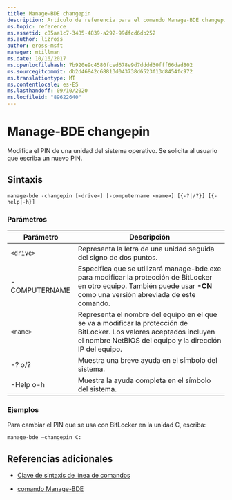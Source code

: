 ```yaml
---
title: Manage-BDE changepin
description: Artículo de referencia para el comando Manage-BDE changepin, que modifica el PIN de una unidad del sistema operativo.
ms.topic: reference
ms.assetid: c85aa1c7-3485-4839-a292-99dfcd6db252
ms.author: lizross
author: eross-msft
manager: mtillman
ms.date: 10/16/2017
ms.openlocfilehash: 7b920e9c4580fced678e9d7dddd30fff66dad802
ms.sourcegitcommit: db2d46842c68813d043738d6523f13d8454fc972
ms.translationtype: MT
ms.contentlocale: es-ES
ms.lasthandoff: 09/10/2020
ms.locfileid: "89622640"
---
```

# <a name="manage-bde-changepin"></a>Manage-BDE changepin

Modifica el PIN de una unidad del sistema operativo. Se solicita al usuario que escriba un nuevo PIN.

## <a name="syntax"></a>Sintaxis

```
manage-bde -changepin [<drive>] [-computername <name>] [{-?|/?}] [{-help|-h}]
```

### <a name="parameters"></a>Parámetros

| Parámetro | Descripción |
| --------- | ----------- |
| `<drive>` | Representa la letra de una unidad seguida del signo de dos puntos. |
| -COMPUTERNAME | Especifica que se utilizará manage-bde.exe para modificar la protección de BitLocker en otro equipo. También puede usar **-CN** como una versión abreviada de este comando. |
| `<name>` | Representa el nombre del equipo en el que se va a modificar la protección de BitLocker. Los valores aceptados incluyen el nombre NetBIOS del equipo y la dirección IP del equipo. |
| -? o/? | Muestra una breve ayuda en el símbolo del sistema. |
| -Help o-h | Muestra la ayuda completa en el símbolo del sistema. |

### <a name="examples"></a>Ejemplos

Para cambiar el PIN que se usa con BitLocker en la unidad C, escriba:

```
manage-bde –changepin C:
```

## <a name="additional-references"></a>Referencias adicionales

- [Clave de sintaxis de línea de comandos](command-line-syntax-key.md)

- [comando Manage-BDE](manage-bde.md)
